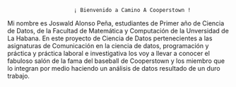                          ¡ Bienvenido a Camino A Cooperstown !

Mi nombre es Joswald Alonso Peña, estudiantes de Primer año de Ciencia de Datos, de la Facultad de Matemática y Computación de la Unversidad de La Habana. En este proyecto de Ciencia de Datos pertenecientes a las asignaturas de Comunicación en la ciencia de datos, programación y práctica y práctica laboral e investigativa los voy a llevar a conocer el fabuloso salón de la fama del baseball de Cooperstown y los miembro que lo integran por medio haciendo un análisis de datos resultado de un duro trabajo.
